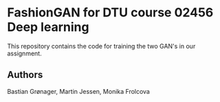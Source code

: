 # FashionGAN for DTU course 02456 Deep learning
This repository contains the code for training the two GAN's in our assignment. 

## Authors
Bastian Grønager, Martin Jessen, Monika Frolcova
